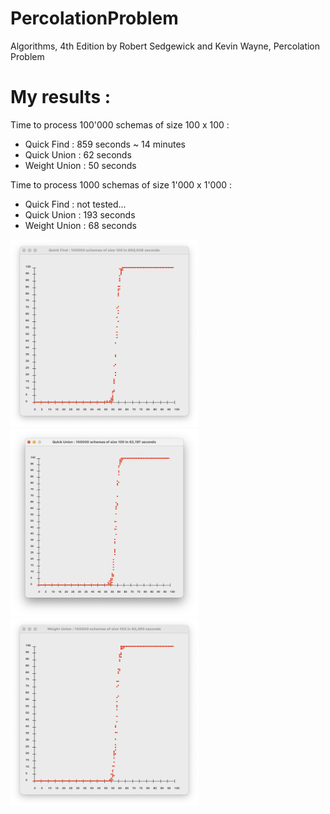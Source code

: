 # PercolationProblem
Algorithms, 4th Edition by Robert Sedgewick and Kevin Wayne, Percolation Problem

# My results : 

Time to process 100'000 schemas of size 100 x 100 :

- Quick Find :     859 seconds ~ 14 minutes
- Quick Union :     62 seconds
- Weight Union :    50 seconds

Time to process 1000 schemas of size 1'000 x 1'000 :

- Quick Find :     not tested...
- Quick Union :    193 seconds
- Weight Union :    68 seconds

<img src="https://raw.githubusercontent.com/PixelPolo/PercolationProblem/master/src/results/Quick%20Find%20Results.png" alt="Quick Find Results" width="300" height="300">

<img src="https://raw.githubusercontent.com/PixelPolo/PercolationProblem/master/src/results/Quick%20Union%20Results.png" alt="Quick Union Results" width="300" height="300">

<img src="https://raw.githubusercontent.com/PixelPolo/PercolationProblem/master/src/results/Weight%20Union%20Results.png" alt="Weight Union Results" width="300" height="300">

